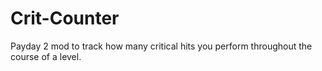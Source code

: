 # Crit-Counter
 Payday 2 mod to track how many critical hits you perform throughout the course of a level.
